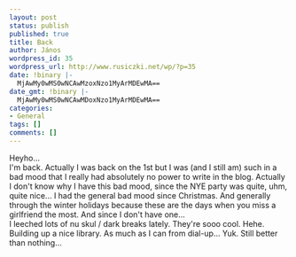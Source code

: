 ```yaml
---
layout: post
status: publish
published: true
title: Back
author: János
wordpress_id: 35
wordpress_url: http://www.rusiczki.net/wp/?p=35
date: !binary |-
  MjAwMy0wMS0wNCAwMzoxNzo1MyArMDEwMA==
date_gmt: !binary |-
  MjAwMy0wMS0wNCAwMDoxNzo1MyArMDEwMA==
categories:
- General
tags: []
comments: []
---
```

<p>Heyho...<br />
I'm back. Actually I was back on the 1st but I was (and I still am) such in a bad mood that I really had absolutely no power to write in the blog. Actually I don't know why I have this bad mood, since the NYE party was quite, uhm, quite nice... I had the general bad mood since Christmas. And generally through the winter holidays because these are the days when you miss a girlfriend the most. And since I don't have one...<br />
I leeched lots of nu skul / dark breaks lately. They're sooo cool. Hehe. Building up a nice library. As much as I can from dial-up... Yuk. Still better than nothing...</p>
